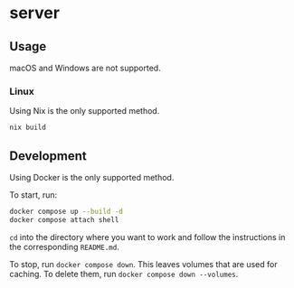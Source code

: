 # server

## Usage

macOS and Windows are not supported.

### Linux

Using Nix is the only supported method.

```sh
nix build
```

## Development

Using Docker is the only supported method.

To start, run:

```sh
docker compose up --build -d
docker compose attach shell
```

`cd` into the directory where you want to work and follow the instructions in the corresponding `README.md`.

To stop, run `docker compose down`. This leaves volumes that are used for caching. To delete them, run `docker compose down --volumes`.
